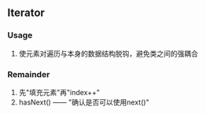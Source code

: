 ## Iterator
### Usage
1. 使元素对遍历与本身的数据结构脱钩，避免类之间的强耦合

### Remainder
1. 先"填充元素"再"index++"
2. hasNext() —— "确认是否可以使用next()"